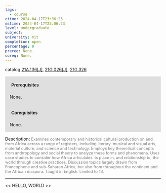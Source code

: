 ```yaml
---
tags:
  - course
ctime: 2024-04-17T23:06:23
mstime: 2024-04-17T23:06:23
level: undergraduate
subject: 
university: mit
completion: open
percentage: 0
prereq: None.
coreq: None.
---
```


catalog [21A.136[J]](http://student.mit.edu/catalog/m21Aa.html#21A.136), [21G.026[J]](http://student.mit.edu/catalog/m21Ga.html#21G.026), [21G.326](http://student.mit.edu/catalog/m21Gd.html#21G.326)

<span style="display: block; padding: 15px; background-color: rgb(100, 100, 100, 0.2);"><font id="m_prereq2092_0" style="display: block; font-family: Arial, sans-serif; font-weight: bold; padding: 5px">Prerequisites</font><br><span id="prereq2092_0">None.</span></span>
<span style="display: block; padding: 15px; background-color: rgb(100, 100, 100, 0.2);"><font id="m_coreq2092_0" style="display: block; font-family: Arial, sans-serif; font-weight: bold; padding: 5px">Corequisites</font><br><span id="coreq2092_0">None.</span></span>

<font style="">Description:</font>
<font style="color: grey; font-size: 0.8rem;">Examines contemporary and historical cultural production on and from Africa across a range of registers, including literary, musical and visual arts, material culture, and science and technology. Employs key theoretical concepts from anthropology and social theory to analyze these forms and phenomena. Uses case studies to consider how Africa articulates its place in, and relationship to, the world through creative practices. Discussion topics largely drawn from Francophone and sub-Saharan Africa, but also from throughout the continent and the African diaspora. Taught in English. Limited to 18.</font>



---

<< HELLO, WORLD >>
